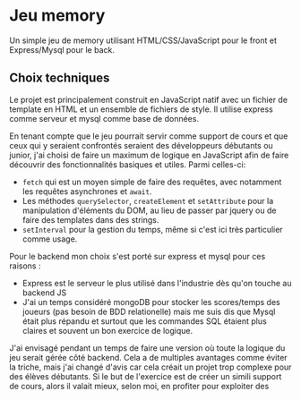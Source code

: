 # Jeu memory

Un simple jeu de memory utilisant HTML/CSS/JavaScript pour le front et Express/Mysql pour le back.

## Choix techniques

Le projet est principalement construit en JavaScript natif avec un fichier de template en HTML et un ensemble de fichiers de style. Il utilise express comme serveur et mysql comme base de données. 

En tenant compte que le jeu pourrait servir comme support de cours et que ceux qui y seraient confrontés seraient des développeurs débutants ou junior, j'ai choisi de faire un maximum de logique en JavaScript afin de faire découvrir des fonctionnalités basiques et utiles. Parmi celles-ci:

- `fetch` qui est un moyen simple de faire des requêtes, avec notamment les requêtes asynchrones et `await`. 
- Les méthodes `querySelector`, `createElement` et `setAttribute` pour la manipulation d'éléments du DOM, au lieu de passer par jquery ou de faire des templates dans des strings.
- `setInterval` pour la gestion du temps, même si c'est ici très particulier comme usage.

Pour le backend mon choix s'est porté sur express et mysql pour ces raisons :

- Express est le serveur le plus utilisé dans l'industrie dès qu'on touche au backend JS
- J'ai un temps considéré mongoDB pour stocker les scores/temps des joueurs (pas besoin de BDD relationelle) mais me suis dis que Mysql était plus répandu et surtout que les commandes SQL étaient plus claires et souvent un bon exercice de logique.

J'ai envisagé pendant un temps de faire une version où toute la logique du jeu serait gérée côté backend. Cela a de multiples avantages comme éviter la triche, mais j'ai changé d'avis car cela créait un projet trop complexe pour des élèves débutants. Si le but de l'exercice est de créer un simili support de cours, alors il valait mieux, selon moi, en profiter pour exploiter des 